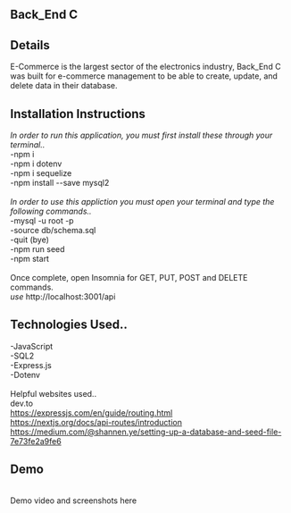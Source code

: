 ## Back_End C
## Details
E-Commerce is the largest sector of the electronics industry, Back_End C was built for e-commerce management to be able to create, update, and delete data in their database.
<br>
## Installation Instructions
*In order to run this application, you must first install these through your terminal..*<br>
-npm i<br>
-npm i dotenv<br>
-npm i sequelize<br>
-npm install --save mysql2<br>
<br>
*In order to use this appliction you must open your terminal and type the following commands..*
<br>
-mysql -u root -p<br>
-source db/schema.sql<br>
-quit (bye)<br>
-npm run seed<br>
-npm start<br>
<br>
Once complete, open Insomnia for GET, PUT, POST and DELETE commands.
<br>
*use* http://localhost:3001/api
<br>
## Technologies Used..
-JavaScript<br>
-SQL2<br>
-Express.js<br>
-Dotenv<br>
<br>
Helpful websites used..<br>
dev.to<br>
https://expressjs.com/en/guide/routing.html<br>
https://nextjs.org/docs/api-routes/introduction<br>
https://medium.com/@shannen.ye/setting-up-a-database-and-seed-file-7e73fe2a9fe6
<br>

## Demo
<br>
Demo video and screenshots here
